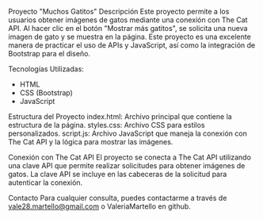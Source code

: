 Proyecto "Muchos Gatitos"
Descripción
Este proyecto permite a los usuarios obtener imágenes de gatos mediante una conexión con The Cat API. Al hacer clic en el botón "Mostrar más gatitos", se solicita una nueva imagen de gato y se muestra en la página. Este proyecto es una excelente manera de practicar el uso de APIs y JavaScript, así como la integración de Bootstrap para el diseño.

Tecnologías Utilizadas:
- HTML
- CSS (Bootstrap)
- JavaScript

Estructura del Proyecto
index.html: Archivo principal que contiene la estructura de la página.
styles.css: Archivo CSS para estilos personalizados.
script.js: Archivo JavaScript que maneja la conexión con The Cat API y la lógica para mostrar las imágenes.

Conexión con The Cat API
El proyecto se conecta a The Cat API utilizando una clave API que permite realizar solicitudes para obtener imágenes de gatos. La clave API se incluye en las cabeceras de la solicitud para autenticar la conexión.

Contacto
Para cualquier consulta, puedes contactarme a través de vale28.martello@gmail.com o ValeriaMartello en github.

